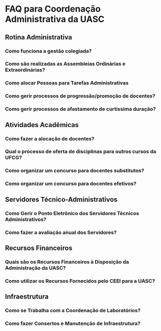 # FAQ para Coordenação Administrativa da UASC



## Rotina Administrativa

### Como funciona a gestão colegiada?

### Como são realizadas as Assembleias Ordinárias e Extraordinárias?

### Como alocar Pessoas para Tarefas Administrativas

### Como gerir processos de progressão/promoção de docentes?

### Como gerir processos de afastamento de curtíssima duração?






## Atividades Acadêmicas

### Como fazer a alocação de docentes?

### Qual o processo de oferta de disciplinas para outros cursos da UFCG?

### Como organizar um concurso para docentes substitutos?

### Como organizar um concurso para docentes efetivos?






## Servidores Técnico-Administrativos

### Como Gerir o Ponto Eletrônico dos Servidores Técnicos Administrativos?

### Como fazer a avaliação anual dos Servidores?





## Recursos Financeiros

### Quais são os Recursos Financeiros à Disposição da Administração da UASC?

### Como utilizar os Recursos Fornecidos pelo CEEI para a UASC?



## Infraestrutura

### Como se Trabalha com a Coordenação de Laboratórios?

### Como fazer Consertos e Manutenção de Infraestrutura?
